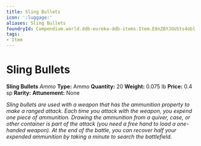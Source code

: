 ```yaml
---
title: Sling Bullets
icon: ':luggage:'
aliases: Sling Bullets
foundryId: Compendium.world.ddb-eureka-ddb-items.Item.E8nZBYJGUSts4obl
tags:
- Item
---
```


# Sling Bullets

**Sling Bullets**
_Ammo_
**Type:** Ammo
**Quantity:** 20
**Weight:** 0.075 lb
**Price:** 0.4 sp
**Rarity:** 
**Attunement:** None

*Sling bullets are used with a weapon that has the ammunition property to make a ranged attack. Each time you attack with the weapon, you expend one piece of ammunition. Drawing the ammunition from a quiver, case, or other container is part of the attack (you need a free hand to load a one-handed weapon). At the end of the battle, you can recover half your expended ammunition by taking a minute to search the battlefield.*